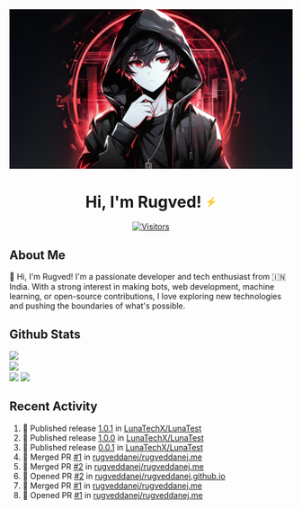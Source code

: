 <div align="center">
<img src="https://github.com/rugveddanej/rugveddanej/blob/main/assets/images/avatar_landscape.jpg">
  
# Hi, I'm Rugved! <img src="https://github.com/rugveddanej/rugveddanej/blob/main/assets/gif/bolt.gif" width="20px">

[![Visitors](https://api.visitorbadge.io/api/visitors?path=https%3A%2F%2Fgithub.com%2Frugveddanej&label=VIEWS&labelColor=%23000000&countColor=%23fe3d58)](https://visitorbadge.io/status?path=https%3A%2F%2Fgithub.com%2Frugveddanej)
</div>

## About Me
👋 Hi, I'm Rugved! I'm a passionate developer and tech enthusiast from 🇮🇳 India. With a strong interest in making bots, web development, machine learning, or open-source contributions, I love exploring new technologies and pushing the boundaries of what's possible. 

## Github Stats
![](https://github-readme-stats.vercel.app/api?username=rugveddanej&title_color=fff&icon_color=cf9fff&text_color=9f9f9f&bg_color=151515&hide_border=false&include_all_commits=false&count_private=false)<br/>
![](https://github-readme-streak-stats.herokuapp.com/?user=rugveddanej&theme=dark&fire=dc143c&ring=dc143c&currStreakLabel=dc143c&hide_border=false)<br/>
![](https://github-readme-stats.vercel.app/api/top-langs/?username=rugveddanej&title_color=fff&icon_color=cf9fff&text_color=9f9f9f&bg_color=151515&hide_border=false&include_all_commits=false&count_private=false&layout=compact)
![](https://github-contributor-stats.vercel.app/api?username=rugveddanej&limit=5&title_color=fff&icon_color=dc143c&text_color=9f9f9f&bg_color=151515&combine_all_yearly_contributions=true)

## Recent Activity
<!--START_SECTION:activity-->
1. 🚀 Published release [1.0.1](https://github.com/LunaTechX/LunaTest/releases/tag/1.0.1) in [LunaTechX/LunaTest](https://github.com/LunaTechX/LunaTest)
2. 🚀 Published release [1.0.0](https://github.com/LunaTechX/LunaTest/releases/tag/1.0.0) in [LunaTechX/LunaTest](https://github.com/LunaTechX/LunaTest)
3. 🚀 Published release [0.0.1](https://github.com/LunaTechX/LunaTest/releases/tag/0.0.1) in [LunaTechX/LunaTest](https://github.com/LunaTechX/LunaTest)
4. 🎉 Merged PR [#1](https://github.com/rugveddanej/rugveddanej.me/pull/1) in [rugveddanej/rugveddanej.me](https://github.com/rugveddanej/rugveddanej.me)
5. 🎉 Merged PR [#2](https://github.com/rugveddanej/rugveddanej.me/pull/2) in [rugveddanej/rugveddanej.me](https://github.com/rugveddanej/rugveddanej.me)
6. 💪 Opened PR [#2](https://github.com/rugveddanej/rugveddanej.github.io/pull/2) in [rugveddanej/rugveddanej.github.io](https://github.com/rugveddanej/rugveddanej.github.io)
7. 🎉 Merged PR [#1](https://github.com/rugveddanej/rugveddanej.me/pull/1) in [rugveddanej/rugveddanej.me](https://github.com/rugveddanej/rugveddanej.me)
8. 💪 Opened PR [#1](https://github.com/rugveddanej/rugveddanej.me/pull/1) in [rugveddanej/rugveddanej.me](https://github.com/rugveddanej/rugveddanej.me)
<!--END_SECTION:activity-->
